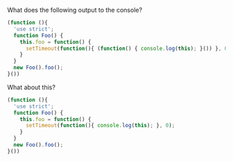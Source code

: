 What does the following output to the console?

```javascript
(function (){
  'use strict';
  function Foo() { 
    this.foo = function() { 
      setTimeout(function(){ (function() { console.log(this); }()) }, 0);
    } 
  }
  new Foo().foo();
}())
```

What about this?

```javascript
(function (){
  'use strict';
  function Foo() { 
    this.foo = function() { 
      setTimeout(function(){ console.log(this); }, 0);
    } 
  }
  new Foo().foo();
}())
```
